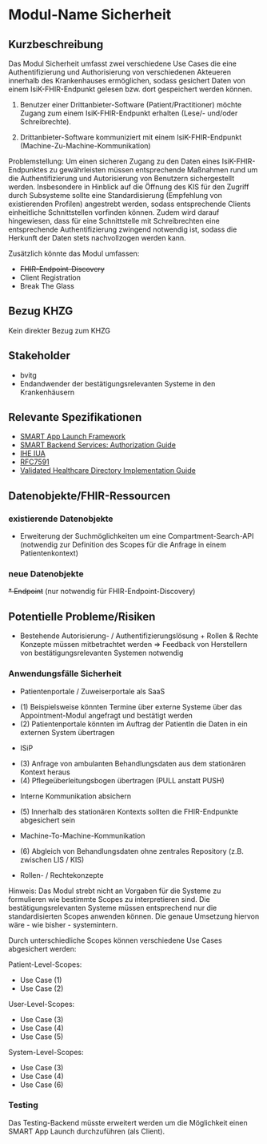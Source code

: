 # Modul-Name Sicherheit

## Kurzbeschreibung
Das Modul Sicherheit umfasst zwei verschiedene Use Cases die eine Authentifizierung und Authorisierung von verschiedenen Akteueren innerhalb des Krankenhauses ermöglichen, sodass gesichert Daten von einem IsiK-FHIR-Endpunkt gelesen bzw. dort gespeichert werden können.

1. Benutzer einer Drittanbieter-Software (Patient/Practitioner) möchte Zugang zum einem IsiK-FHIR-Endpunkt erhalten (Lese/- und/oder Schreibrechte).

2. Drittanbieter-Software kommuniziert mit einem IsiK-FHIR-Endpunkt (Machine-Zu-Machine-Kommunikation)

Problemstellung: Um einen sicheren Zugang zu den Daten eines IsiK-FHIR-Endpunktes zu gewährleisten müssen entsprechende Maßnahmen rund um die Authentifizierung und Autorisierung von Benutzern sichergestellt werden. Insbesondere in Hinblick auf die Öffnung des KIS für den Zugriff durch Subsysteme sollte eine Standardisierung (Empfehlung von existierenden Profilen) angestrebt werden, sodass entsprechende Clients einheitliche Schnittstellen vorfinden können. Zudem wird darauf hingewiesen, dass für eine Schnittstelle mit Schreibrechten eine entsprechende Authentifizierung zwingend notwendig ist, sodass die Herkunft der Daten stets nachvollzogen werden kann.

Zusätzlich könnte das Modul umfassen:
- ~~FHIR-Endpoint-Discovery~~
- Client Registration
- Break The Glass

## Bezug KHZG
Kein direkter Bezug zum KHZG

## Stakeholder

* bvitg
* Endandwender der bestätigungsrelevanten Systeme in den Krankenhäusern

## Relevante Spezifikationen
* [SMART App Launch Framework](http://hl7.org/fhir/smart-app-launch/index.html)
* [SMART Backend Services: Authorization Guide](https://hl7.org/fhir/uv/bulkdata/authorization/index.html)
* [IHE IUA](https://profiles.ihe.net/ITI/IUA/index.html)
* [RFC7591](https://tools.ietf.org/html/rfc7591)
* [Validated Healthcare Directory Implementation Guide](http://hl7.org/fhir/uv/vhdir/2018Jan/index.html)

## Datenobjekte/FHIR-Ressourcen

### existierende Datenobjekte

* Erweiterung der Suchmöglichkeiten um eine Compartment-Search-API (notwendig zur Definition des Scopes für die Anfrage in einem Patientenkontext)

### neue Datenobjekte
~~* Endpoint~~ (nur notwendig für FHIR-Endpoint-Discovery)


## Potentielle Probleme/Risiken
* Bestehende Autorisierung- / Authentifizierungslösung + Rollen & Rechte Konzepte müssen mitbetrachtet werden => Feedback von Herstellern von bestätigungsrelevanten Systemen notwendig

### Anwendungsfälle Sicherheit

* Patientenportale / Zuweiserportale als SaaS
- (1) Beispielsweise könnten Termine über externe Systeme über das Appointment-Modul angefragt und bestätigt werden
- (2) Patientenportale könnten im Auftrag der PatientIn die Daten in ein externen System übertragen

* ISiP
- (3) Anfrage von ambulanten Behandlungsdaten aus dem stationären Kontext heraus
- (4) Pflegeüberleitungsbogen übertragen (PULL anstatt PUSH)

* Interne Kommunikation absichern
- (5) Innerhalb des stationären Kontexts sollten die FHIR-Endpunkte abgesichert sein

* Machine-To-Machine-Kommunikation
- (6) Abgleich von Behandlungsdaten ohne zentrales Repository (z.B. zwischen LIS / KIS)

* Rollen- / Rechtekonzepte

Hinweis: Das Modul strebt nicht an Vorgaben für die Systeme zu formulieren wie bestimmte Scopes zu interpretieren sind. Die bestätigungsrelevanten Systeme müssen entsprechend nur die standardisierten Scopes anwenden können. Die genaue Umsetzung hiervon wäre - wie bisher - systemintern.

Durch unterschiedliche Scopes können verschiedene Use Cases abgesichert werden:

Patient-Level-Scopes:
- Use Case (1)
- Use Case (2)

User-Level-Scopes:
- Use Case (3)
- Use Case (4)
- Use Case (5)

System-Level-Scopes:
- Use Case (3)
- Use Case (4)
- Use Case (6)

### Testing

Das Testing-Backend müsste erweitert werden um die Möglichkeit einen SMART App Launch durchzuführen (als Client).
